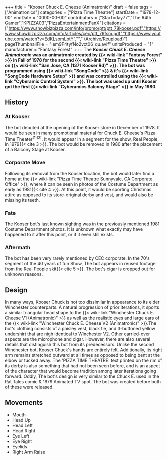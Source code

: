 +++
title = "Kooser Chuck E. Cheese (Animatronic)"
draft = false
tags = ["Animatronics"]
categories = ["Pizza Time Theatre"]
startDate = "1978-12-00"
endDate = "0000-00-00"
contributors = ["StarToday77","The 64th Gamer","KPIZZA03","PizzaEntertainmentFanX"]
citations = ["https://www.showbizpizza.com/info/promo/ptt/ptt_78kooser.pdf","https://www.showbizpizza.com/info/articles/cec/ptt_79fsm.pdf","https://www.youtube.com/watch?v=EdKLsomLbtY",""," [(Archive/Reupload)](%22https://www.youtube.com/watch?v=rysOEeSnBL0%22)"]
pageThumbnailFile = "Iem9F4tyfNo2vct06_qu.avif"
unitsProduced = "1"
manufacturer = "Fantasy Forest"
+++
The ***Kooser Chuck E. Cheese Animatronic* was an animatronic created by {{< wiki-link "Fantasy Forest" >}} in Fall of 1978 for the second {{< wiki-link "Pizza Time Theatre" >}} on {{< wiki-link "San Jose, CA (1371 Kooser Rd)" >}}. The bot was programmed using {{< wiki-link "SongCode" >}} & it's {{< wiki-link "SongCode Hardware Setup" >}} and was controlled using the {{< wiki-link "Cyberamic Control System" >}}.
The bot was used up until Kooser got the first {{< wiki-link "Cyberamics Balcony Stage" >}} in May 1980.**

## History

### At Kooser

The bot debuted at the opening of the Kooser store in December of 1978. It would be seen in many promotional material for Chuck E. Cheese's Pizza Time Theater<sup>(1)(2)</sup>. It would appear in a segment for the show, Real People, in 1979{{< cite 3 >}}. The bot would be removed in 1980 after the placement of a Balcony Stage at Kooser.

### Corporate Move

Following its removal from the Kooser location, the bot would later find a home at the {{< wiki-link "Pizza Time Theatre Sunnyvale, CA Corporate Office" >}}, where it can be seen in photos of the Costume Department as early as 1981{{< cite 4 >}}. At this point, it would be sporting Christmas attire as opposed to its store-original derby and vest, and would also be missing its teeth.

### Fate

The Kooser bot's last known sighting was in the previously mentioned 1981 Costume Department photos. It is unknown what exactly may have happened to it after this point, or if it even still exists.

### Aftermath

The bot has been very rarely mentioned by CEC corporate. In the 70's segment of the 40 years of fun Show, The bot appears in reused footage from the Real People skit{{< cite 5 >}}. The bot's cigar is cropped out for unknown reasons.

## Design

In many ways, Kooser Chuck is not too dissimilar in appearance to its elder Winchester counterparts. A natural progression of prior iterations, it sports a similar triangular head shape to the {{< wiki-link "Winchester Chuck E. Cheese V1 (Animatronic)" >}} as well as the realistic eyes and large ears of the {{< wiki-link "Winchester Chuck E. Cheese V2 (Animatronic)" >}}.The bot's clothing consists of a paisley vest, black tie, and 3-buttoned yellow undershirt that are nigh identical to Winchester V2. Other carried-over aspects are the microphone and cigar.
However, there are also several details that distinguish this bot from its predecessors. Unlike the second Winchester bot, Kooser Chuck's hands are entirely felt. Additionally, its right arm remains stretched outward at all times as opposed to being bent at the elbow or tucked away. The 'PIZZA TIME THEATRE' text printed on the rim of its derby is also something that had not been seen before, and is an aspect of the character that would become tradition among later iterations going forward.
Oddly, The bot's design is very similar to the Chuck E. used in the Rat Tales comic & 1979 Animated TV spot. The bot was created before both of these were released.

## Movements

- Mouth
- Head Up
- Head Left
- Head Right
- Eye Left
- Eye Right
- Eyelids
- Right Arm Raise
